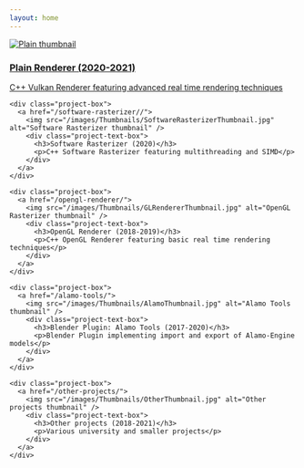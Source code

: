 ```yaml
---
layout: home
---
```


<div class="project-container">
    <div class="project-box">
      <a href="/plain-renderer/">
        <img src="/images/Thumbnails/PlainThumbnail.jpg" alt="Plain thumbnail" />
        <div class="project-text-box">
          <h3>Plain Renderer (2020-2021)</h3>
          <p>C++ Vulkan Renderer featuring advanced real time rendering techniques</p>
        </div>
      </a>
    </div>

    <div class="project-box">
      <a href="/software-rasterizer//">
        <img src="/images/Thumbnails/SoftwareRasterizerThumbnail.jpg" alt="Software Rasterizer thumbnail" />
        <div class="project-text-box">
          <h3>Software Rasterizer (2020)</h3>
          <p>C++ Software Rasterizer featuring multithreading and SIMD</p>
        </div>
      </a>
    </div>
    
    <div class="project-box">
      <a href="/opengl-renderer/">
        <img src="/images/Thumbnails/GLRendererThumbnail.jpg" alt="OpenGL Rasterizer thumbnail" />
        <div class="project-text-box">
          <h3>OpenGL Renderer (2018-2019)</h3>
          <p>C++ OpenGL Renderer featuring basic real time rendering techniques</p>
        </div>
      </a>
    </div>
    
    <div class="project-box">
      <a href="/alamo-tools/">
        <img src="/images/Thumbnails/AlamoThumbnail.jpg" alt="Alamo Tools thumbnail" />
        <div class="project-text-box">
          <h3>Blender Plugin: Alamo Tools (2017-2020)</h3>
          <p>Blender Plugin implementing import and export of Alamo-Engine models</p>
        </div>
      </a>
    </div>
    
    <div class="project-box">
      <a href="/other-projects/">
        <img src="/images/Thumbnails/OtherThumbnail.jpg" alt="Other projects thumbnail" />
        <div class="project-text-box">
          <h3>Other projects (2018-2021)</h3>
          <p>Various university and smaller projects</p>
        </div>
      </a>
    </div>
</div>

<br class="float-clear" />